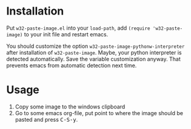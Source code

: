 Installation
===

Put `w32-paste-image.el` into your `load-path`, add `(require 'w32-paste-image)` to your init file and restart emacs.

You should customize the option `w32-paste-image-pythonw-interpreter` after installation of `w32-paste-image`.
Maybe, your python interpreter is detected automatically. Save the variable customization anyway.
That prevents emacs from automatic detection next time.

Usage
===
1. Copy some image to the windows clipboard
2. Go to some emacs org-file, put point to where the image should be pasted and press <kbd>C-S-y</kbd>.
